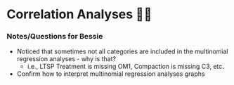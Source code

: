 # Correlation Analyses 👩‍💻
### Notes/Questions for Bessie
* Noticed that sometimes not all categories are included in the multinomial regression analyses - why is that?
  * i.e., LTSP Treatment is missing OM1, Compaction is missing C3, etc.
* Confirm how to interpret multinomial regression analyses graphs

